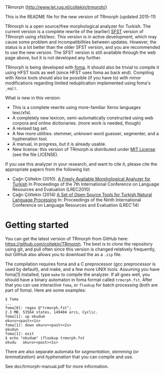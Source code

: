 TRmorph (http://www.let.rug.nl/coltekin/trmorph/)

This is the README file for the new version of TRmorph (updated 2015-11)

TRmorph is a open source/free morphological analyzer for Turkish. The
current version is a complete rewrite of the (earlier) 
[SFST](http://www.lrec-conf.org/proceedings/lrec2014/summaries/437.html) 
version of TRmorph using xfst/lexc. This version is in active development,
which may cause some problem and incompatibilities between updates.
However, the status is a lot better than the older SFST version, and
you are recommended to use the new version.  The SFST version is still
available through the web page above, but it is not developed any
further.

TRmorph is being developed with
[foma](http://www.lrec-conf.org/proceedings/lrec2014/summaries/437.html).
It should also be trivial to compile it using HFST tools as well
(since HFST uses foma as back end).
Compiling with Xerox tools should also be possible (if you have to)
with minor modifications regarding limited reduplication implemented using foma's `_eq()`.

What is new in this version:
    
- This is a complete rewrite using more-familiar Xerox languages 
  lexc/xfst.
- A completely new lexicon, semi-automatically constructed using
  web corpora and online dictionaries. (more work is needed,
  though)
- A revised tag set.
- A few more utilities: stemmer, unknown word guesser,
  segmenter, and a hyphenation tool.
- A manual, in progress, but it is already usable.
- New license: this version of TRmorph is distributed under 
  [MIT License](https://opensource.org/licenses/MIT) 
  (see the file LICENSE).

If you use this analyzer in your research, and want to cite it, please
cite the appropriate papers from the following list:

- Çağrı Çöltekin (2010). [A Freely Available Morphological Analyzer for
  Turkish](http://www.lrec-conf.org/proceedings/lrec2010/summaries/109.html)
  In Proceedings of the 7th International Conference on 
  Language Resources and Evaluation (LREC2010)
- Çağrı Çöltekin (2014) [A Set of Open Source Tools for Turkish Natural 
  Language Processing](http://www.lrec-conf.org/proceedings/lrec2014/summaries/437.html) In: Proceedings of the Ninth International Conference on 
  Language Resources and Evaluation (LREC'14)

# Getting started

You can get the latest version of TRmorph from GitHub here:
https://github.com/coltekin/TRmorph. The best is to clone the
repository using git, and pull often since this version is
changed relatively frequently, but GitHub also allows you to download
the as a `.zip` file.

The compilation requires foma and a C preprocessor (gcc preprocessor
is used by default), and make, and a few more UNIX tools. Assuming you
have foma[1] installed, type `make` to compile the analyzer. If all
goes well, you should have a binary automaton in foma format called
`trmorph.fst`. After that you can use interactive `foma`, or `flookup`
for batch processing (both are part of foma). Here are some examples:

    $ foma
    ...
    foma[0]: regex @"trmorph.fst";
    2.3 MB. 53564 states, 149484 arcs, Cyclic.
    foma[1]: up okudum
    oku<v><past><1s>
    foma[1]: down oku<v><past><2s>
    okudun
    foma[1]: exit
    $ echo "okudum" |flookup trmorph.fst 
    okudu   oku<v><past><1s>

There are also separate automata for _segmentation_,
_stemming_ (or _lemmatization_) and _hyphenation_ that you can compile
and use. 

See doc/trmorph-manual.pdf for more information.
